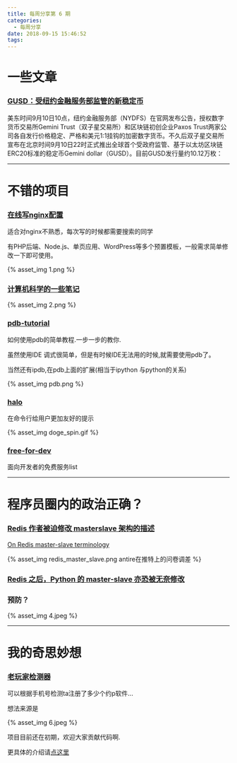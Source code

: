 ```yaml
---
title: 每周分享第 6 期
categories:
  - 每周分享
date: 2018-09-15 15:46:52
tags:
---
```

# 一些文章

### [GUSD：受纽约金融服务部监管的新稳定币](https://mp.weixin.qq.com/s/XMi_3GhsfyE2HjpU3cMREA)

美东时间9月10日10点，纽约金融服务部（NYDFS）在官网发布公告，授权数字货币交易所Gemini Trust（双子星交易所）和区块链初创企业Paxos Trust两家公司各自发行价格稳定、严格和美元1:1挂钩的加密数字货币。不久后双子星交易所宣布在北京时间9月10日22时正式推出全球首个受政府监管、基于以太坊区块链ERC20标准的稳定币Gemini dollar（GUSD）。目前GUSD发行量约10.12万枚：

---

# 不错的项目

### [在线写nginx配置](https://nginxconfig.io/)

适合对nginx不熟悉，每次写的时候都需要搜索的同学

有PHP后端、Node.js、单页应用、WordPress等多个预置模板，一般需求简单修改一下即可使用。

{% asset_img 1.png  %}

### [计算机科学的一些笔记](https://github.com/CyC2018/CS-Notes)

{% asset_img 2.png %}

### [pdb-tutorial](https://github.com/spiside/pdb-tutorial)

如何使用pdb的简单教程.一步一步的教你.

虽然使用IDE 调式很简单，但是有时候IDE无法用的时候,就需要使用pdb了。

当然还有ipdb,在pdb上面的扩展(相当于ipython 与python的关系)

{% asset_img pdb.png %}

### [halo](https://github.com/manrajgrover/halo)

在命令行给用户更加友好的提示

{% asset_img doge_spin.gif %}

### [free-for-dev](https://github.com/ripienaar/free-for-dev)

面向开发者的免费服务list


---

# 程序员圈内的政治正确？

### [Redis 作者被迫修改 masterslave 架构的描述](https://github.com/antirez/redis/issues/5335)

[On Redis master-slave terminology](http://antirez.com/news/122)

{% asset_img redis_master_slave.png antire在推特上的问卷调差 %}

### [Redis 之后，Python 的 master-slave 亦恐被无奈修改](https://www.oschina.net/news/99858/python-purges-master-and-slave)

### 预防？

{% asset_img 4.jpeg %}


---

# 我的奇思妙想

### [老玩家检测器](https://github.com/jin10086/fuckman)

可以根据手机号检测ta注册了多少个约p软件...

想法来源是

{% asset_img 6.jpeg %}

项目目前还在初期，欢迎大家贡献代码啊.

更具体的介绍请[点这里](https://jin10086.github.io/lab/%E8%80%81%E7%8E%A9%E5%AE%B6%E6%A3%80%E6%B5%8B%E5%99%A8.html)
